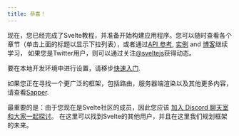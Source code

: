 ```yaml
---
title: 恭喜！
---
```


现在，您已经完成了Svelte教程，并准备开始构建应用程序。您可以随时查看各个章节（单击上面的标题以显示下拉列表），或者通过[API 参考](docs), [实例](examples) and [博客](blog)继续学习， 如果您是Twitter用户，则可以通过关注[@sveltejs](https://twitter.com/sveltejs)获得动态。

要在本地开发环境中进行设置，请移步[快速入门](blog/the-easiest-way-to-get-started).

如果您正在寻找一个更广泛的框架，包括路由，服务器端渲染以及其他更多内容，请查看[Sapper](https://sapper.svelte.dev).

最重要的是：由于您现在是Svelte社区的成员，因此您应该 [加入 Discord 聊天室和大家一起探讨](chat)。 在这里可以找到Svelte的其他用户，并且在这里我们规划框架的未来。